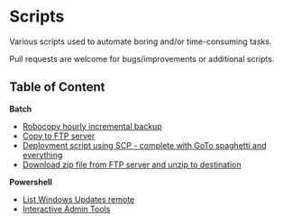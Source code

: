# Scripts

Various scripts used to automate boring and/or time-consuming tasks. 

Pull requests are welcome for bugs/improvements or additional scripts.

## Table of Content

**Batch**

- [Robocopy hourly incremental backup](batch/HourlyRobocopyBackup/Hourly_Robocopy_Backup.bat)
- [Copy to FTP server](batch/CopyToFTP/CopyToFTP.bat)
- [Deployment script using SCP - complete with GoTo spaghetti and everything](batch/DeploySCP/DeploySCP.bat)
- [Download zip file from FTP server and unzip to destination](batch/DownloadFTPandUnzip/DownloadFTPandUnzip.bat)


**Powershell**

- [List Windows Updates remote](powershell/ListUpdates/ListUpdates.ps1)
- [Interactive Admin Tools](powershell/InteractiveAdminTools/InteractiveAdminTools.ps1)





